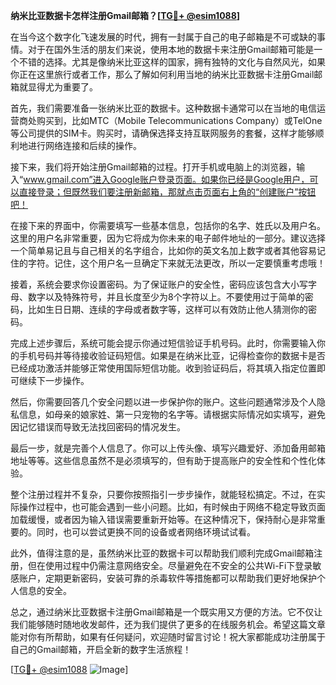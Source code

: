 **纳米比亚数据卡怎样注册Gmail邮箱？[[TG💪+ @esim1088](https://t.me/s/esim1088)]**

在当今这个数字化飞速发展的时代，拥有一封属于自己的电子邮箱是不可或缺的事情。对于在国外生活的朋友们来说，使用本地的数据卡来注册Gmail邮箱可能是一个不错的选择。尤其是像纳米比亚这样的国家，拥有独特的文化与自然风光，如果你正在这里旅行或者工作，那么了解如何利用当地的纳米比亚数据卡注册Gmail邮箱就显得尤为重要了。

首先，我们需要准备一张纳米比亚的数据卡。这种数据卡通常可以在当地的电信运营商处购买到，比如MTC（Mobile Telecommunications Company）或TelOne等公司提供的SIM卡。购买时，请确保选择支持互联网服务的套餐，这样才能够顺利地进行网络连接和后续的操作。

接下来，我们将开始注册Gmail邮箱的过程。打开手机或电脑上的浏览器，输入“www.gmail.com”进入Google账户登录页面。如果你已经是Google用户，可以直接登录；但既然我们要注册新邮箱，那就点击页面右上角的“创建账户”按钮吧！

在接下来的界面中，你需要填写一些基本信息，包括你的名字、姓氏以及用户名。这里的用户名非常重要，因为它将成为你未来的电子邮件地址的一部分。建议选择一个简单易记且与自己相关的名字组合，比如你的英文名加上数字或者其他容易记住的字符。记住，这个用户名一旦确定下来就无法更改，所以一定要慎重考虑哦！

接着，系统会要求你设置密码。为了保证账户的安全性，密码应该包含大小写字母、数字以及特殊符号，并且长度至少为8个字符以上。不要使用过于简单的密码，比如生日日期、连续的字母或者数字等，这样可以有效防止他人猜测你的密码。

完成上述步骤后，系统可能会提示你通过短信验证手机号码。此时，你需要输入你的手机号码并等待接收验证码短信。如果是在纳米比亚，记得检查你的数据卡是否已经成功激活并能够正常使用国际短信功能。收到验证码后，将其填入指定位置即可继续下一步操作。

然后，你需要回答几个安全问题以进一步保护你的账户。这些问题通常涉及个人隐私信息，如母亲的娘家姓、第一只宠物的名字等。请根据实际情况如实填写，避免因记忆错误而导致无法找回密码的情况发生。

最后一步，就是完善个人信息了。你可以上传头像、填写兴趣爱好、添加备用邮箱地址等等。这些信息虽然不是必须填写的，但有助于提高账户的安全性和个性化体验。

整个注册过程并不复杂，只要你按照指引一步步操作，就能轻松搞定。不过，在实际操作过程中，也可能会遇到一些小问题。比如，有时候由于网络不稳定导致页面加载缓慢，或者因为输入错误需要重新开始等。在这种情况下，保持耐心是非常重要的。同时，也可以尝试更换不同的设备或者网络环境试试看。

此外，值得注意的是，虽然纳米比亚的数据卡可以帮助我们顺利完成Gmail邮箱注册，但在使用过程中仍需注意网络安全。尽量避免在不安全的公共Wi-Fi下登录敏感账户，定期更新密码，安装可靠的杀毒软件等措施都可以帮助我们更好地保护个人信息的安全。

总之，通过纳米比亚数据卡注册Gmail邮箱是一个既实用又方便的方法。它不仅让我们能够随时随地收发邮件，还为我们提供了更多的在线服务机会。希望这篇文章能对你有所帮助，如果有任何疑问，欢迎随时留言讨论！祝大家都能成功注册属于自己的Gmail邮箱，开启全新的数字生活旅程！

[[TG💪+ @esim1088](https://t.me/s/esim1088) ![Image](https://i.postimg.cc/4NQfJmqS/Snipaste-2025-05-13-00-14-12.png)]